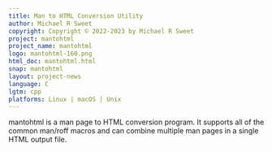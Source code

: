 ```yaml
---
title: Man to HTML Conversion Utility
author: Michael R Sweet
copyright: Copyright © 2022-2023 by Michael R Sweet
project: mantohtml
project_name: mantohtml
logo: mantohtml-160.png
html_doc: mantohtml.html
snap: mantohtml
layout: project-news
language: C
lgtm: cpp
platforms: Linux | macOS | Unix
---
```


mantohtml is a man page to HTML conversion program.  It supports all of the
common man/roff macros and can combine multiple man pages in a single HTML
output file.
